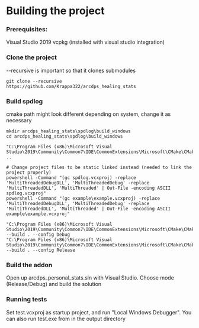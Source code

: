 # Building the project
### Prerequisites:
Visual Studio 2019
vcpkg (installed with visual studio integration)

### Clone the project
--recursive is important so that it clones submodules
```
git clone --recursive https://github.com/Krappa322/arcdps_healing_stats
```

### Build spdlog
cmake path might look different depending on system, change it as necessary
```
mkdir arcdps_healing_stats\spdlog\build_windows
cd arcdps_healing_stats\spdlog\build_windows

"C:\Program Files (x86)\Microsoft Visual Studio\2019\Community\Common7\IDE\CommonExtensions\Microsoft\CMake\CMake\bin\cmake.exe" ..

# Change project files to be static linked instead (needed to link the project properly)
powershell -Command "(gc spdlog.vcxproj) -replace 'MultiThreadedDebugDLL', 'MultiThreadedDebug' -replace 'MultiThreadedDLL', 'MultiThreaded' | Out-File -encoding ASCII spdlog.vcxproj"
powershell -Command "(gc example\example.vcxproj) -replace 'MultiThreadedDebugDLL', 'MultiThreadedDebug' -replace 'MultiThreadedDLL', 'MultiThreaded' | Out-File -encoding ASCII example\example.vcxproj"

"C:\Program Files (x86)\Microsoft Visual Studio\2019\Community\Common7\IDE\CommonExtensions\Microsoft\CMake\CMake\bin\cmake.exe" --build . --config Debug
"C:\Program Files (x86)\Microsoft Visual Studio\2019\Community\Common7\IDE\CommonExtensions\Microsoft\CMake\CMake\bin\cmake.exe" --build . --config Release

```

### Build the addon
Open up arcdps_personal_stats.sln with Visual Studio. Choose mode (Release/Debug) and build the solution

### Running tests
Set test.vcxproj as startup project, and run "Local Windows Debugger". You can also run test.exe from in the output directory
